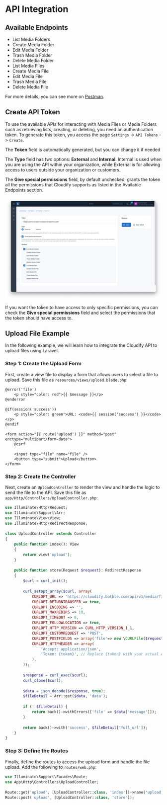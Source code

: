 # API Integration

## Available Endpoints

- List Media Folders
- Create Media Folder
- Edit Media Folder
- Trash Media Folder
- Delete Media Folder
- List Media Files
- Create Media File
- Edit Media File
- Trash Media File
- Delete Media File

For more details, you can see more on [Postman](https://documenter.getpostman.com/view/11116730/2sA3JQ3ejZ).

## Create API Token

To use the available APIs for interacting with Media Files or Media Folders such as retrieving lists, creating, or deleting, you need an authentication token. To generate this token, you access the page `Settings` -> `API Tokens` -> `Create`.

The **Token** field is automatically generated, but you can change it if needed

The **Type** field has two options: **External** and **Internal**. Internal is used when you are using the API within your organization, while External is for allowing access to users outside your organization or customers.

The **Give special permissions** field, by default unchecked, grants the token all the permissions that Cloudify supports as listed in the Available Endpoints section.

![Permissions](./images/api-1.png)

If you want the token to have access to only specific permissions, you can check the **Give special permissions** field and select the permissions that the token should have access to.

## Upload File Example

In the following example, we will learn how to integrate the Cloudify API to upload files using Laravel.

### Step 1: Create the Upload Form

First, create a view file to display a form that allows users to select a file to upload. Save this file as `resources/views/upload.blade.php`:

```blade
@error('file')
    <p style="color: red">{{ $message }}</p>
@enderror

@if(session('success'))
    <p style="color: green">URL: <code>{{ session('success') }}</code></p>
@endif

<form action="{{ route('upload') }}" method="post" enctype="multipart/form-data">
    @csrf

    <input type="file" name="file" />
    <button type="submit">Upload</button>
</form>
```

### Step 2: Create the Controller

Next, create an `UploadController` to render the view and handle the logic to send the file to the API. Save this file as `app/Http/Controllers/UploadController.php`:

```php
use Illuminate\Http\Request;
use Illuminate\Support\Arr;
use Illuminate\View\View;
use Illuminate\Http\RedirectResponse;

class UploadController extends Controller
{
    public function index(): View
    {
        return view('upload');
    }
    
    public function store(Request $request): RedirectResponse
    {
        $curl = curl_init();

        curl_setopt_array($curl, array(
            CURLOPT_URL => 'https://cloudify.botble.com/api/v1/media/files',
            CURLOPT_RETURNTRANSFER => true,
            CURLOPT_ENCODING => '',
            CURLOPT_MAXREDIRS => 10,
            CURLOPT_TIMEOUT => 0,
            CURLOPT_FOLLOWLOCATION => true,
            CURLOPT_HTTP_VERSION => CURL_HTTP_VERSION_1_1,
            CURLOPT_CUSTOMREQUEST => 'POST',
            CURLOPT_POSTFIELDS => array('file'=> new \CURLFile($request->file('file'))),
            CURLOPT_HTTPHEADER => array(
                'Accept: application/json',
                'Token: {token}', // Replace {token} with your actual API token
            ),
        ));

        $response = curl_exec($curl);
        curl_close($curl);

        $data = json_decode($response, true);
        $fileDetail = Arr::get($data, 'data');

        if (! $fileDetail) {
            return back()->withErrors(['file' => $data['message']]);
        }

        return back()->with('success', $fileDetail['full_url']);
    }
}
```

### Step 3: Define the Routes

Finally, define the routes to access the upload form and handle the file upload. Add the following to `routes/web.php`:

```php
use Illuminate\Support\Facades\Route;
use App\Http\Controllers\UploadController;

Route::get('upload', [UploadController::class, 'index'])->name('upload');
Route::post('upload', [UploadController::class, 'store']);
```
